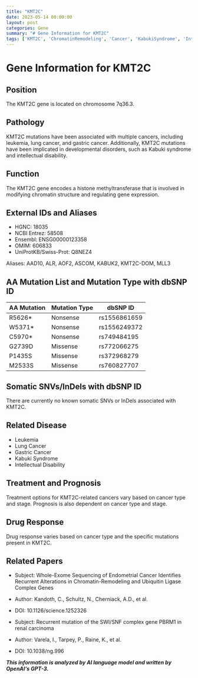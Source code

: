 ```yaml
---
title: "KMT2C"
date: 2023-05-14 00:00:00
layout: post
categories: Gene
summary: "# Gene Information for KMT2C"
tags: ['KMT2C', 'ChromatinRemodeling', 'Cancer', 'KabukiSyndrome', 'IntellectualDisability', 'HistoneMethyltransferase', 'Mutation', 'Prognosis']
---
```


# Gene Information for KMT2C

## Position
The KMT2C gene is located on chromosome 7q36.3.

## Pathology
KMT2C mutations have been associated with multiple cancers, including leukemia, lung cancer, and gastric cancer. Additionally, KMT2C mutations have been implicated in developmental disorders, such as Kabuki syndrome and intellectual disability.

## Function
The KMT2C gene encodes a histone methyltransferase that is involved in modifying chromatin structure and regulating gene expression.

## External IDs and Aliases
- HGNC: 18035
- NCBI Entrez: 58508
- Ensembl: ENSG00000123358
- OMIM: 606833
- UniProtKB/Swiss-Prot: Q8NEZ4

Aliases:  AAD10, ALR, AOF2, ASCOM, KABUK2, KMT2C-DOM, MLL3

## AA Mutation List and Mutation Type with dbSNP ID

| AA Mutation | Mutation Type | dbSNP ID |
| ----------- | -------------| -------- |
| R5626*      | Nonsense     | rs1556861659 |
| W5371*      | Nonsense     | rs1556249372 |
| C5970*      | Nonsense     | rs749484195  |
| G2739D     | Missense     | rs772066275  |
| P1435S     | Missense     | rs372968279  |
| M2533S     | Missense     | rs760827707  |

## Somatic SNVs/InDels with dbSNP ID
There are currently no known somatic SNVs or InDels associated with KMT2C.

## Related Disease
- Leukemia
- Lung Cancer
- Gastric Cancer
- Kabuki Syndrome
- Intellectual Disability

## Treatment and Prognosis
Treatment options for KMT2C-related cancers vary based on cancer type and stage. Prognosis is also dependent on cancer type and stage.

## Drug Response
Drug response varies based on cancer type and the specific mutations present in KMT2C.

## Related Papers
- Subject: Whole-Exome Sequencing of Endometrial Cancer Identifies Recurrent Alterations in Chromatin-Remodeling and Ubiquitin Ligase Complex Genes
- Author: Kandoth, C., Schultz, N., Cherniack, A.D., et al.
- DOI: 10.1126/science.1252326

- Subject: Recurrent mutation of the SWI/SNF complex gene PBRM1 in renal carcinoma
- Author: Varela, I., Tarpey, P., Raine, K., et al.
- DOI: 10.1038/ng.996

**_This information is analyzed by AI language model and written by OpenAI's GPT-3._**